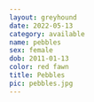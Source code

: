 ```yaml
---
layout: greyhound
date: 2022-05-13
category: available
name: pebbles
sex: female
dob: 2011-01-13
color: red fawn
title: Pebbles
pic: pebbles.jpg
---
```


